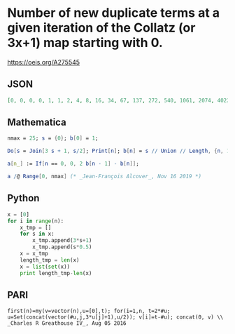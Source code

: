 # Number of new duplicate terms at a given iteration of the Collatz \(or 3x\+1\) map starting with 0\.
https://oeis.org/A275545
## JSON
```JSON
[0, 0, 0, 0, 1, 1, 2, 4, 8, 16, 34, 67, 137, 272, 540, 1061, 2074, 4022, 7763, 14914, 28556, 54499, 103729, 196945, 373201, 705964, 1333413, 2515298, 4739834, 8926089]
```
## Mathematica
```Mathematica
nmax = 25; s = {0}; b[0] = 1;
```
```Mathematica
Do[s = Join[3 s + 1, s/2]; Print[n]; b[n] = s // Union // Length, {n, 1, nmax}];
```
```Mathematica
a[n_] := If[n == 0, 0, 2 b[n - 1] - b[n]];
```
```Mathematica
a /@ Range[0, nmax] (* _Jean-François Alcover_, Nov 16 2019 *)
```
## Python
```Python
x = [0]
for i in range(n):
    x_tmp = []
    for s in x:
        x_tmp.append(3*s+1)
        x_tmp.append(s*0.5)
    x = x_tmp
    length_tmp = len(x)
    x = list(set(x))
    print length_tmp-len(x)
```
## PARI
```PARI
first(n)=my(v=vector(n),u=[0],t); for(i=1,n, t=2*#u; u=Set(concat(vector(#u,j,3*u[j]+1),u/2)); v[i]=t-#u); concat(0, v) \\ _Charles R Greathouse IV_, Aug 05 2016
```
